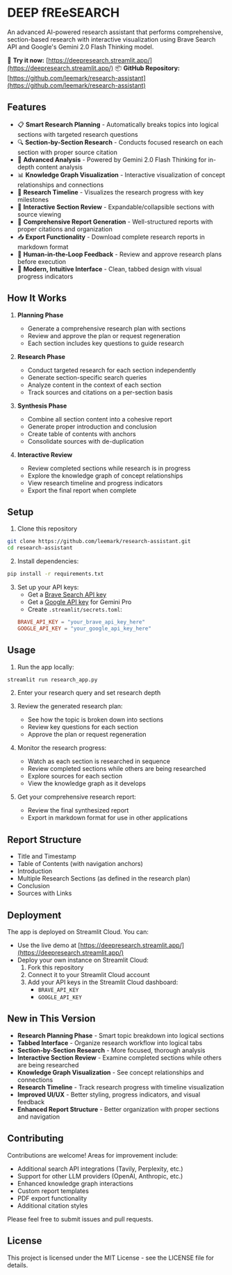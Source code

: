 # DEEP fREeSEARCH
An advanced AI-powered research assistant that performs comprehensive, section-based research with interactive visualization using Brave Search API and Google's Gemini 2.0 Flash Thinking model.

🔗 **Try it now:** [https://deepresearch.streamlit.app/](https://deepresearch.streamlit.app/)
📦 **GitHub Repository:** [https://github.com/leemark/research-assistant](https://github.com/leemark/research-assistant)

## Features
- 📋 **Smart Research Planning** - Automatically breaks topics into logical sections with targeted research questions
- 🔍 **Section-by-Section Research** - Conducts focused research on each section with proper source citation
- 🤖 **Advanced Analysis** - Powered by Gemini 2.0 Flash Thinking for in-depth content analysis
- 📊 **Knowledge Graph Visualization** - Interactive visualization of concept relationships and connections
- 🔄 **Research Timeline** - Visualizes the research progress with key milestones
- 🧩 **Interactive Section Review** - Expandable/collapsible sections with source viewing
- 📝 **Comprehensive Report Generation** - Well-structured reports with proper citations and organization
- 📥 **Export Functionality** - Download complete research reports in markdown format
- 🎯 **Human-in-the-Loop Feedback** - Review and approve research plans before execution
- 🎨 **Modern, Intuitive Interface** - Clean, tabbed design with visual progress indicators

## How It Works
1. **Planning Phase**
   - Generate a comprehensive research plan with sections
   - Review and approve the plan or request regeneration
   - Each section includes key questions to guide research

2. **Research Phase**
   - Conduct targeted research for each section independently
   - Generate section-specific search queries
   - Analyze content in the context of each section
   - Track sources and citations on a per-section basis

3. **Synthesis Phase**
   - Combine all section content into a cohesive report
   - Generate proper introduction and conclusion
   - Create table of contents with anchors
   - Consolidate sources with de-duplication

4. **Interactive Review**
   - Review completed sections while research is in progress
   - Explore the knowledge graph of concept relationships
   - View research timeline and progress indicators
   - Export the final report when complete

## Setup
1. Clone this repository
```bash
git clone https://github.com/leemark/research-assistant.git
cd research-assistant
```

2. Install dependencies:
```bash
pip install -r requirements.txt
```

3. Set up your API keys:
   - Get a [Brave Search API key](https://api.search.brave.com/app/keys)
   - Get a [Google API key](https://makersuite.google.com/app/apikey) for Gemini Pro
   - Create `.streamlit/secrets.toml`:
   ```toml
   BRAVE_API_KEY = "your_brave_api_key_here"
   GOOGLE_API_KEY = "your_google_api_key_here"
   ```

## Usage
1. Run the app locally:
```bash
streamlit run research_app.py
```

2. Enter your research query and set research depth
3. Review the generated research plan:
   - See how the topic is broken down into sections
   - Review key questions for each section
   - Approve the plan or request regeneration

4. Monitor the research progress:
   - Watch as each section is researched in sequence
   - Review completed sections while others are being researched
   - Explore sources for each section
   - View the knowledge graph as it develops

5. Get your comprehensive research report:
   - Review the final synthesized report
   - Export in markdown format for use in other applications

## Report Structure
- Title and Timestamp
- Table of Contents (with navigation anchors)
- Introduction
- Multiple Research Sections (as defined in the research plan)
- Conclusion
- Sources with Links

## Deployment
The app is deployed on Streamlit Cloud. You can:
- Use the live demo at [https://deepresearch.streamlit.app/](https://deepresearch.streamlit.app/)
- Deploy your own instance on Streamlit Cloud:
  1. Fork this repository
  2. Connect it to your Streamlit Cloud account
  3. Add your API keys in the Streamlit Cloud dashboard:
     - `BRAVE_API_KEY`
     - `GOOGLE_API_KEY`

## New in This Version
- **Research Planning Phase** - Smart topic breakdown into logical sections
- **Tabbed Interface** - Organize research workflow into logical tabs
- **Section-by-Section Research** - More focused, thorough analysis
- **Interactive Section Review** - Examine completed sections while others are being researched
- **Knowledge Graph Visualization** - See concept relationships and connections
- **Research Timeline** - Track research progress with timeline visualization
- **Improved UI/UX** - Better styling, progress indicators, and visual feedback
- **Enhanced Report Structure** - Better organization with proper sections and navigation

## Contributing
Contributions are welcome! Areas for improvement include:
- Additional search API integrations (Tavily, Perplexity, etc.)
- Support for other LLM providers (OpenAI, Anthropic, etc.)
- Enhanced knowledge graph interactions
- Custom report templates
- PDF export functionality
- Additional citation styles

Please feel free to submit issues and pull requests.

## License
This project is licensed under the MIT License - see the LICENSE file for details. 